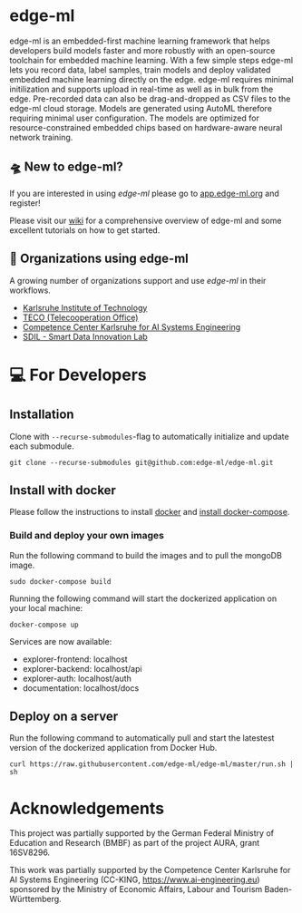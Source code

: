 # edge-ml
edge-ml is an embedded-first machine learning framework that helps developers build models faster and more robustly with an open-source toolchain for embedded machine learning. With a few simple steps edge-ml lets you record data, label samples, train models and deploy validated embedded machine learning directly on the edge. edge-ml requires minimal initilization and supports upload in real-time as well as in bulk from the edge. Pre-recorded data can also be drag-and-dropped as CSV files to the edge-ml cloud storage. Models are generated using AutoML therefore requiring minimal user configuration. The models are optimized for resource-constrained embedded chips based on hardware-aware neural network training.

## 🛸 New to edge-ml?
If you are interested in using _edge-ml_ please go to [app.edge-ml.org](https://app.edge-ml.org) and register!

Please visit our [wiki](https://github.com/edge-ml/edge-ml/wiki) for a comprehensive overview of edge-ml and some excellent tutorials on how to get started. 

## 🌟 Organizations using edge-ml
A growing number of organizations support and use _edge-ml_ in their workflows.
- [Karlsruhe Institute of Technology](https://kit.edu)
- [TECO (Telecooperation Office)](https://teco.edu)
- [Competence Center Karlsruhe for AI Systems Engineering](https://www.ai-engineering.eu)
- [SDIL - Smart Data Innovation Lab](https://www.sdil.de/de/home-page)

# 💻 For Developers

## Installation

Clone with `--recurse-submodules`-flag to automatically initialize and update each submodule.

```
git clone --recurse-submodules git@github.com:edge-ml/edge-ml.git
```

## Install with docker
Please follow the instructions to install <a href="https://docs.docker.com/install/"> 
docker</a> and <a href="https://docs.docker.com/compose/install/">install docker-compose</a>.

### Build and deploy your own images

Run the following command to build the images and to pull the mongoDB image.

```
sudo docker-compose build
```

Running the following command will start the dockerized application on your local machine:

```
docker-compose up
```
Services are now available:
* explorer-frontend: localhost
* explorer-backend: localhost/api
* explorer-auth: localhost/auth
* documentation: localhost/docs


## Deploy on a server

Run the following command to automatically pull and start the latestest version of the dockerized application from Docker Hub.
```
curl https://raw.githubusercontent.com/edge-ml/edge-ml/master/run.sh | sh
```

# Acknowledgements
This project was partially supported by the German Federal Ministry of Education and Research (BMBF) as part of the project AURA, grant 16SV8296.

This work was partially supported by the Competence Center Karlsruhe for AI Systems Engineering (CC-KING, https://www.ai-engineering.eu)
sponsored by the Ministry of Economic Affairs, Labour and Tourism Baden-Württemberg. 
